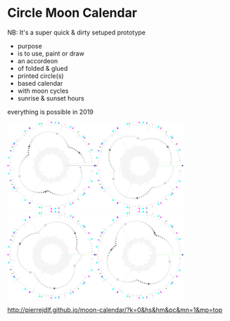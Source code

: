# Circle Moon Calendar

NB: It's a super quick & dirty setuped prototype

- purpose
- is to use, paint or draw
- an accordeon
- of folded & glued
- printed circle(s)
- based calendar
- with moon cycles
- sunrise & sunset hours

everything is possible in 2019

<img src="https://raw.githubusercontent.com/pierrejdlf/moon-calendar/gh-pages/output/moon_0.svg" width="200px"><img src="https://raw.githubusercontent.com/pierrejdlf/moon-calendar/gh-pages/output/moon_1.svg" width="200px"><img src="https://raw.githubusercontent.com/pierrejdlf/moon-calendar/gh-pages/output/moon_2.svg" width="200px"><img src="https://raw.githubusercontent.com/pierrejdlf/moon-calendar/gh-pages/output/moon_3.svg" width="200px">

http://pierrejdlf.github.io/moon-calendar/?k=0&hs&hm&pc&mn=1&mp=top